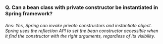 ### Q. Can a bean class with private constructor be instantiated in Spring framework?
###### Ans: Yes, Spring can invoke private constructors and instantiate object. Spring uses the reflection API to set the bean constructor accessible when it find the constructor with the right arguments, regardless of its visibility.